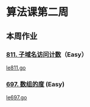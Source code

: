 # 算法课第二周

## 本周作业

### [811. 子域名访问计数](https://leetcode-cn.com/problems/subdomain-visit-count/)（Easy）

[le811.go](le811.go)

### [697. 数组的度](https://leetcode-cn.com/problems/degree-of-an-array/) (Easy)

[le697.go](le697.go)

